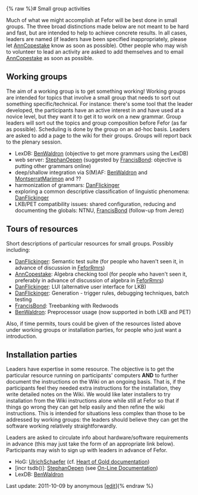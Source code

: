 {% raw %}# Small group activities

Much of what we might accomplish at Fefor will be best done in small
groups. The three broad distinctions made below are not meant to be hard
and fast, but are intended to help to achieve concrete results. In all
cases, leaders are named (if leaders have been specified
inappropriately, please let [AnnCopestake](https://blog.inductorsoftware.com/docsproto/tools/AnnCopestake) know as soon as
possible). Other people who may wish to volunteer to lead an activity
are asked to add themselves and to email [AnnCopestake](https://blog.inductorsoftware.com/docsproto/tools/AnnCopestake) as
soon as possible.

## Working groups

The aim of a working group is to get something working! Working groups
are intended for topics that involve a small group that needs to sort
out something specific/technical. For instance: there's some tool that
the leader developed, the participants have an active interest in and
have used at a novice level, but they want it to get it to work on a new
grammar. Group leaders will sort out the topics and group composition
before Fefor (as far as possible). Scheduling is done by the group on an
ad-hoc basis. Leaders are asked to add a page to the wiki for their
groups. Groups will report back to the plenary session.

- LexDB: [BenWaldron](https://blog.inductorsoftware.com/docsproto/tools/BenWaldron) (objective to get more grammars
using the LexDB)
- web server: [StephanOepen](https://blog.inductorsoftware.com/docsproto/tools/StephanOepen) (suggested by
[FrancisBond](https://blog.inductorsoftware.com/docsproto/tools/FrancisBond): objective is putting other grammars
online)
- deep/shallow integration via S(M)AF: [BenWaldron](https://blog.inductorsoftware.com/docsproto/tools/BenWaldron) and
[MontserratMarimon](/MontserratMarimon) and ??
- harmonization of grammars: [DanFlickinger](https://blog.inductorsoftware.com/docsproto/tools/DanFlickinger)
- exploring a common descriptive classification of linguistic
phenomena: [DanFlickinger](https://blog.inductorsoftware.com/docsproto/tools/DanFlickinger)
- LKB/PET compatibility issues: shared configuration, reducing and
documenting the globals: NTNU, [FrancisBond](https://blog.inductorsoftware.com/docsproto/tools/FrancisBond) (follow-up
from Jerez)

## Tours of resources

Short descriptions of particular resources for small groups. Possibly
including:

- [DanFlickinger](https://blog.inductorsoftware.com/docsproto/tools/DanFlickinger): Semantic test suite (for people who
haven't seen it, in advance of discussion in [FeforRmrs](../FeforRmrs))
- [AnnCopestake](https://blog.inductorsoftware.com/docsproto/tools/AnnCopestake): Algebra checking tool (for people who
haven't seen it, preferably in advance of discussion of algebra in
[FeforRmrs](../FeforRmrs))
- [DanFlickinger](https://blog.inductorsoftware.com/docsproto/tools/DanFlickinger): LUI (alternative user interface for
LKB)
- [DanFlickinger](https://blog.inductorsoftware.com/docsproto/tools/DanFlickinger): Generation - trigger rules,
debugging techniques, batch testing
- [FrancisBond](https://blog.inductorsoftware.com/docsproto/tools/FrancisBond): Treebanking with Redwoods
- [BenWaldron](https://blog.inductorsoftware.com/docsproto/tools/BenWaldron): Preprocessor usage (now supported in both
LKB and PET)

Also, if time permits, tours could be given of the resources listed
above under working groups or installation parties, for people who just
want a introduction.

## Installation parties

Leaders have expertise in some resource. The objective is to get the
particular resource running on participants' computers **AND** to
further document the instructions on the Wiki on an ongoing basis. That
is, if the participants feel they needed extra instructions for the
installation, they write detailed notes on the Wiki. We would like later
installers to try installation from the Wiki instructions alone while
still at Fefor so that if things go wrong they can get help easily and
then refine the wiki instructions. This is intended for situations less
complex than those to be addressed by working groups: the leaders should
believe they can get the software working relatively straightforwardly.

Leaders are asked to circulate info about hardware/software requirements
in advance (this may just take the form of an appropriate link below).
Participants may wish to sign up with leaders in advance of Fefor.

- HoG: [UlrichSchaefer](https://blog.inductorsoftware.com/docsproto/tools/UlrichSchaefer) (cf. [Heart of Gold
documentation](http://heartofgold.dfki.de/doc/heartofgolddoc.pdf))
- \[incr tsdb()\]: [StephanOepen](https://blog.inductorsoftware.com/docsproto/tools/StephanOepen) (see [On-Line
Documentation](https://blog.inductorsoftware.com/docsproto/tools/ItsdbTop))
- LexDB: [BenWaldron](https://blog.inductorsoftware.com/docsproto/tools/BenWaldron)

Last update: 2011-10-09 by anonymous [[edit](https://github.com/delph-in/docs/wiki/FeforSmallGroups/_edit)]{% endraw %}